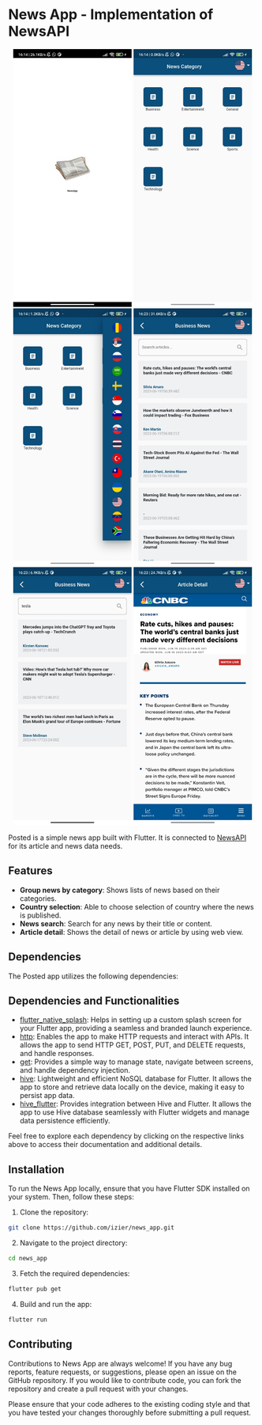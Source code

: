 # News App - Implementation of NewsAPI

<div align='center'>
   <img src='https://github.com/izier/news_app/blob/main/screenshots/1.jpg' width='240'>
   <img src='https://github.com/izier/news_app/blob/main/screenshots/2.jpg' width='240'>
   <img src='https://github.com/izier/news_app/blob/main/screenshots/3.jpg' width='240'>
   <img src='https://github.com/izier/news_app/blob/main/screenshots/4.jpg' width='240'>
   <img src='https://github.com/izier/news_app/blob/main/screenshots/5.jpg' width='240'>
   <img src='https://github.com/izier/news_app/blob/main/screenshots/6.jpg' width='240'>
</div>

Posted is a simple news app built with Flutter. It is connected to [NewsAPI](https://newsapi.org/) for its article and news data needs.

## Features

- **Group news by category**: Shows lists of news based on their categories.
- **Country selection**: Able to choose selection of country where the news is published.
- **News search**: Search for any news by their title or content.
- **Article detail**: Shows the detail of news or article by using web view.

## Dependencies

The Posted app utilizes the following dependencies:

## Dependencies and Functionalities

- [flutter_native_splash](https://pub.dev/packages/flutter_native_splash): Helps in setting up a custom splash screen for your Flutter app, providing a seamless and branded launch experience.
- [http](https://pub.dev/packages/http): Enables the app to make HTTP requests and interact with APIs. It allows the app to send HTTP GET, POST, PUT, and DELETE requests, and handle responses.
- [get](https://pub.dev/packages/get): Provides a simple way to manage state, navigate between screens, and handle dependency injection.
- [hive](https://pub.dev/packages/hive): Lightweight and efficient NoSQL database for Flutter. It allows the app to store and retrieve data locally on the device, making it easy to persist app data.
- [hive_flutter](https://pub.dev/packages/hive_flutter): Provides integration between Hive and Flutter. It allows the app to use Hive database seamlessly with Flutter widgets and manage data persistence efficiently.

Feel free to explore each dependency by clicking on the respective links above to access their documentation and additional details.

## Installation

To run the News App locally, ensure that you have Flutter SDK installed on your system. Then, follow these steps:

1. Clone the repository:

```bash
git clone https://github.com/izier/news_app.git
```
2. Navigate to the project directory:

```bash
cd news_app
```
3. Fetch the required dependencies:

```bash
flutter pub get
```
4. Build and run the app:

```bash
flutter run
```

## Contributing

Contributions to News App are always welcome! If you have any bug reports, feature requests, or suggestions, please open an issue on the GitHub repository. If you would like to contribute code, you can fork the repository and create a pull request with your changes.

Please ensure that your code adheres to the existing coding style and that you have tested your changes thoroughly before submitting a pull request.
